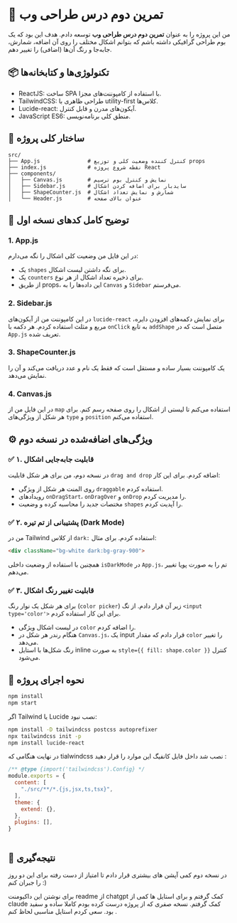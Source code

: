 # 🎨 تمرین دوم درس طراحی وب

من این پروژه را به عنوان **تمرین دوم درس طراحی وب** توسعه دادم. هدف این بود که یک بوم طراحی گرافیکی داشته باشم که بتوانم اشکال مختلف را روی آن اضافه، شمارش، جابه‌جا و رنگ آن‌ها (اضافی) را تغییر دهم.

## 📦 تکنولوژی‌ها و کتابخانه‌ها

- ReactJS: ساخت SPA با استفاده از کامپوننت‌های مجزا.
- TailwindCSS: طراحی ظاهری با utility-first کلاس‌ها.
- Lucide-react: آیکون‌های مدرن و قابل کنترل.
- JavaScript ES6: منطق کلی برنامه‌نویسی.

## 🧱 ساختار کلی پروژه

```
src/
├── App.js               # کنترل کننده وضعیت کلی و توزیع props
├── index.js             # نقطه شروع پروژه React
├── components/
│   ├── Canvas.js        # نمایش و کنترل بوم ترسیم
│   ├── Sidebar.js       # سایدبار برای اضافه کردن اشکال
│   ├── ShapeCounter.js  # شمارش و نمایش تعداد اشکال
│   └── Header.js        # عنوان بالای صفحه
```

## 🧩 توضیح کامل کدهای نسخه اول

### 1. App.js
در این فایل من وضعیت کلی اشکال را نگه می‌دارم:
- یک `shapes` برای نگه داشتن لیست اشکال.
- یک `counters` برای ذخیره تعداد اشکال از هر نوع.
- از طریق props، این داده‌ها را به `Canvas` و `Sidebar` می‌فرستم.

### 2. Sidebar.js
در این کامپوننت من از آیکون‌های `lucide-react` برای نمایش دکمه‌های افزودن دایره، مربع و مثلث استفاده کردم. هر دکمه با `onClick` به تابع `addShape` متصل است که در `App.js` تعریف شده.
### 3. ShapeCounter.js
یک کامپوننت بسیار ساده و مستقل است که فقط یک نام و عدد دریافت می‌کند و آن را نمایش می‌دهد.
### 4. Canvas.js
در این فایل من از `map` استفاده می‌کنم تا لیستی از اشکال را روی صفحه رسم کنم. برای هر شکل از ویژگی‌های `type` و `position` استفاده می‌کنم.

## ⚙️ ویژگی‌های اضافه‌شده در نسخه دوم

### ✅ ۱. قابلیت جابه‌جایی اشکال
در نسخه دوم، من برای هر شکل قابلیت `drag and drop` اضافه کردم. برای این کار:
- روی المنت هر شکل از ویژگی `draggable` استفاده کردم.
- رویدادهای `onDragStart`، `onDragOver` و `onDrop` را مدیریت کردم.
- مختصات جدید را محاسبه کرده و وضعیت `shapes` را آپدیت کردم.

### ✅ ۲. پشتیبانی از تم تیره (Dark Mode)
من در Tailwind از کلاس `dark:` استفاده کردم. برای مثال:
```html
<div className="bg-white dark:bg-gray-900">
```
همچنین با استفاده از وضعیت داخلی `isDarkMode` در `App.js`، تم را به صورت پویا تغییر می‌دهم.

### ✅ ۳. قابلیت تغییر رنگ اشکال
برای هر شکل یک نوار رنگ (`color picker`) زیر آن قرار دادم. از تگ `<input type='color'>` برای این کار استفاده کردم.
- در لیست اشکال ویژگی `color` را اضافه کردم.
- هنگام رندر هر شکل در `Canvas.js`، یک input قرار دادم که مقدار `color` را تغییر می‌دهد.
- رنگ شکل‌ها با استایل inline به صورت `style={{ fill: shape.color }}` کنترل می‌شود.

## 🚀 نحوه اجرای پروژه

```bash
npm install
npm start
```
اگر Tailwind یا Lucide نصب نبود:
```bash
npm install -D tailwindcss postcss autoprefixer
npx tailwindcss init -p
npm install lucide-react
```
در نهایت هنگامی که tialwindcss نصب شد داخل فایل کانفیگ این موارد را قرار دهید :

```js
/** @type {import('tailwindcss').Config} */
module.exports = {
  content: [
    "./src/**/*.{js,jsx,ts,tsx}",
  ],
  theme: {
    extend: {},
  },
  plugins: [],
}
‍‍‍
```

## 📌 نتیجه‌گیری

در نسخه دوم کمی آپشن های بیشتری قرار دادم تا امتیاز از دست رفته برای این دو روز را جبران کنم :)

برای نوشتن این داکیومنت readme از chatgpt کمک گرفتم و برای استایل ها کمی از claude کمک گرفتم. نسخه صفری که از پروژه درست کرده بودم کاملا ساده و سفید بود. سعی کردم استایل مناسبی لحاظ کنم .
